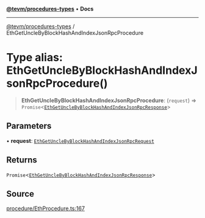 [**@tevm/procedures-types**](../README.md) • **Docs**

***

[@tevm/procedures-types](../globals.md) / EthGetUncleByBlockHashAndIndexJsonRpcProcedure

# Type alias: EthGetUncleByBlockHashAndIndexJsonRpcProcedure()

> **EthGetUncleByBlockHashAndIndexJsonRpcProcedure**: (`request`) => `Promise`\<[`EthGetUncleByBlockHashAndIndexJsonRpcResponse`](EthGetUncleByBlockHashAndIndexJsonRpcResponse.md)\>

## Parameters

• **request**: [`EthGetUncleByBlockHashAndIndexJsonRpcRequest`](EthGetUncleByBlockHashAndIndexJsonRpcRequest.md)

## Returns

`Promise`\<[`EthGetUncleByBlockHashAndIndexJsonRpcResponse`](EthGetUncleByBlockHashAndIndexJsonRpcResponse.md)\>

## Source

[procedure/EthProcedure.ts:167](https://github.com/evmts/tevm-monorepo/blob/main/packages/procedures-types/src/procedure/EthProcedure.ts#L167)

